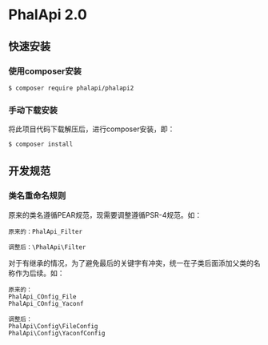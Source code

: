 # PhalApi 2.0 

## 快速安装

### 使用composer安装

```bash
$ composer require phalapi/phalapi2
```

### 手动下载安装

将此项目代码下载解压后，进行composer安装，即：  
```bash
$ composer install
```

## 开发规范

### 类名重命名规则

原来的类名遵循PEAR规范，现需要调整遵循PSR-4规范。如：  

```
原来的：PhalApi_Filter

调整后：\PhalApi\Filter  
```

对于有继承的情况，为了避免最后的关键字有冲突，统一在子类后面添加父类的名称作为后续。如：  
```
原来的：
PhalApi_COnfig_File
PhalApi_COnfig_Yaconf

调整后：
PhalApi\Config\FileConfig
PhalApi\Config\YaconfConfig
```
 